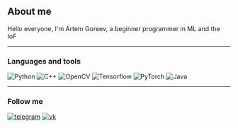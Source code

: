 ## About me
Hello everyone, I'm Artem Goreev, a beginner programmer in ML and the IoF

---

### Languages and tools

![Python](https://img.shields.io/badge/-Python-000000?style=for-the-badge&logo=Python&logoColor=39E830) ![C++](https://img.shields.io/badge/-C++-000000?style=for-the-badge&logo=C%2b%2b&logoColor=27C9F1) ![OpenCV](https://img.shields.io/badge/-OpenCV-000000?style=for-the-badge&logo=OpenCV) ![Tensorflow](https://img.shields.io/badge/-Tensorflow-000000?style=for-the-badge&logo=Tensorflow&logoColor=DF3C34) ![PyTorch](https://img.shields.io/badge/-PyTorch-000000?style=for-the-badge&logo=PyTorch&logoColor=E49ACD) ![Java](https://img.shields.io/badge/-Java-000000?style=for-the-badge&logo=Java&logoColor=F6A298)

---

### Follow me

[![telegram](https://img.shields.io/badge/-telegram-000000?style=for-the-badge&logo=telegram)](https://t.me/ArtemGoreev) [![vk](https://img.shields.io/badge/-vk-000000?style=for-the-badge&logo=vk)](https://vk.com/artemgoreev)